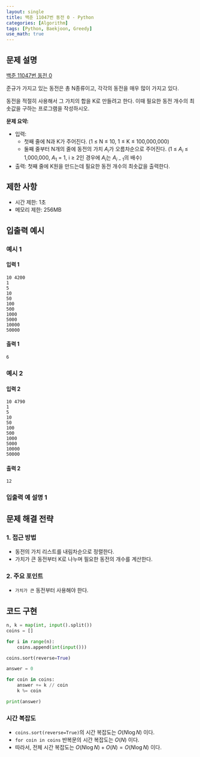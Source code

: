 ```yaml
---
layout: single
title: 백준 11047번 동전 0 - Python
categories: [Algorithm]
tags: [Python, Baekjoon, Greedy]
use_math: true
---
```


## 문제 설명
[백준 11047번 동전 0](https://www.acmicpc.net/problem/11047)

준규가 가지고 있는 동전은 총 N종류이고, 각각의 동전을 매우 많이 가지고 있다.

동전을 적절히 사용해서 그 가치의 합을 K로 만들려고 한다. 이때 필요한 동전 개수의 최솟값을 구하는 프로그램을 작성하시오.

**문제 요약:**
- 입력: 
  - 첫째 줄에 N과 K가 주어진다. (1 ≤ N ≤ 10, 1 ≤ K ≤ 100,000,000)
  - 둘째 줄부터 N개의 줄에 동전의 가치 $A_i$가 오름차순으로 주어진다. (1 ≤ $A_i$ ≤ 1,000,000, $A_1$ = 1, i ≥ 2인 경우에 $A_i$는 $A_{i-1}$의 배수)
- 출력: 첫째 줄에 K원을 만드는데 필요한 동전 개수의 최솟값을 출력한다.

## 제한 사항
- 시간 제한: 1초
- 메모리 제한: 256MB

## 입출력 예시

### 예시 1

#### 입력 1

```plaintext
10 4200
1
5
10
50
100
500
1000
5000
10000
50000
```

#### 출력 1

```plaintext
6
```

### 예시 2

#### 입력 2

```plaintext
10 4790
1
5
10
50
100
500
1000
5000
10000
50000
```

#### 출력 2

```plaintext
12
```

### 입출력 예 설명 1

## 문제 해결 전략

### 1. 접근 방법
- 동전의 가치 리스트를 내림차순으로 정렬한다.
- 가치가 큰 동전부터 K로 나누며 필요한 동전의 개수를 계산한다.

### 2. 주요 포인트
- `가치가 큰` 동전부터 사용해야 한다.

## 코드 구현

```python
n, k = map(int, input().split())
coins = []

for i in range(n):
    coins.append(int(input()))

coins.sort(reverse=True)

answer = 0

for coin in coins:
    answer += k // coin
    k %= coin

print(answer)
```

### 시간 복잡도

* `coins.sort(reverse=True)`의 시간 복잡도는 $O(N\log N)$ 이다.
* `for coin in coins` 반복문의 시간 복잡도는 $O(N)$ 이다.
* 따라서, 전체 시간 복잡도는 $O(N\log N) + O(N) = O(N\log N)$ 이다.